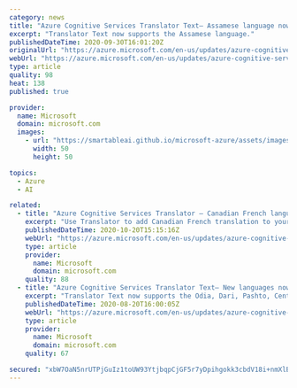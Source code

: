 ```yaml
---
category: news
title: "Azure Cognitive Services Translator Text— Assamese language now available"
excerpt: "Translator Text now supports the Assamese language."
publishedDateTime: 2020-09-30T16:01:20Z
originalUrl: "https://azure.microsoft.com/en-us/updates/azure-cognitive-services-translator-text-assamese-language-now-available/"
webUrl: "https://azure.microsoft.com/en-us/updates/azure-cognitive-services-translator-text-assamese-language-now-available/"
type: article
quality: 98
heat: 138
published: true

provider:
  name: Microsoft
  domain: microsoft.com
  images:
    - url: "https://smartableai.github.io/microsoft-azure/assets/images/organizations/microsoft.com-50x50.jpg"
      width: 50
      height: 50

topics:
  - Azure
  - AI

related:
  - title: "Azure Cognitive Services Translator — Canadian French language text translation now available"
    excerpt: "Use Translator to add Canadian French translation to your apps, products, and workflows."
    publishedDateTime: 2020-10-20T15:15:16Z
    webUrl: "https://azure.microsoft.com/en-us/updates/azure-cognitive-services-translator-canadian-french-language-text-translation-now-available/"
    type: article
    provider:
      name: Microsoft
      domain: microsoft.com
    quality: 88
  - title: "Azure Cognitive Services Translator Text— New languages now available"
    excerpt: "Translator Text now supports the Odia, Dari, Pashto, Central Kurdish and Northern Kurdish languages."
    publishedDateTime: 2020-08-20T16:00:05Z
    webUrl: "https://azure.microsoft.com/en-us/updates/azure-cognitive-services-translator-text-odia-dari-pashto-central-kurdish-and-northern-kurdish-now-available/"
    type: article
    provider:
      name: Microsoft
      domain: microsoft.com
    quality: 67

secured: "xbW7OaN5nrUTPjGuIz1toUW93YtjbqpCjGF5r7yDpihgokk3cbdV18i+nmXlBzHCbSqaUTvLR3cnFpwju7RZALxgvBBBd3NsoRTmN50MZeM1rPQpbdb8PbJZl/5KvhJhntoSxxY31CUlu14krVS8xBbcxsv4Y7dMfLlI/9T/8qJIPBusNRGZ2j4owVj3aAzZHGY9iErxjxfGfRAhHBrzLbZu978gYtWOlN6RmZU3P69l68bZdvjhb6zXdRlD0XQA7WeXgRMeDCpIiWsetCUmNy1NhTrLi5fZzUSF7ijPRZUyReSSP0ljIW0PHDwMYP+hn3JLXO+1j+V2WE6ugQOgtUWlqG49mYzue1ll+rFzFcg=;VPxnX7EYj1fjSNL47r6kJg=="
---
```


